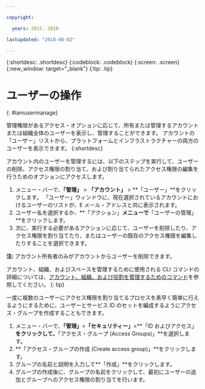 ```yaml
---

copyright:

  years: 2015, 2018

lastupdated: "2018-08-02"

---
```


{:shortdesc: .shortdesc}
{:codeblock: .codeblock}
{:screen: .screen}
{:new_window: target="_blank"}
{:tip: .tip}

# ユーザーの操作
{: #iamusermanage}

管理権限があるアクセス・オプションに応じて、所有または管理するアカウントまたは組織全体のユーザーを表示し、管理することができます。 アカウントの「ユーザー」リストから、プラットフォームとインフラストラクチャーの両方のユーザーを表示できます。
{:shortdesc}

アカウント内のユーザーを管理するには、以下のステップを実行して、ユーザーの削除、アクセス権限の割り当て、および割り当てられたアクセス権限の編集を行うためのオプションにアクセスします。

1. メニュー・バーで、**「管理」** &gt; **「アカウント」** &gt; **「ユーザー」**をクリックします。 「ユーザー」ウィンドウに、現在選択されているアカウントにおけるユーザーのリストが、E メール・アドレスと共に表示されます。
2. ユーザー名を選択するか、**「アクション」**メニューで**「ユーザーの管理」**をクリックします。
3. 次に、実行する必要があるアクションに応じて、ユーザーを削除したり、アクセス権限を割り当てたり、またはユーザーの既存のアクセス権限を編集したりすることを選択できます。

**注:** アカウント所有者のみがアカウントからユーザーを削除できます。

アカウント、組織、およびスペースを管理するために使用される CLI コマンドの詳細については、[アカウント、組織、および役割を管理するためのコマンド](/docs/cli/reference/ibmcloud/cli_acct_org_role.html#commands-for-managing-accounts-orgs-and-roles)を参照してください。
{: tip}

一度に複数のユーザーにアクセス権限を割り当てるプロセスを素早く簡単に行えるようにするために、ユーザーとサービス ID のセットを編成するようにアクセス・グループを作成することもできます。

1. メニュー・バーで、**「管理」**&gt;**「セキュリティー」**&gt;**「ID およびアクセス」**をクリックして、**「アクセス・グループ (Access Groups)」**を選択します。
2. **「アクセス・グループの作成 (Create access group)」**をクリックします。
3. グループの名前と説明を入力して**「作成」**をクリックします。
4. グループの作成後に、グループの名前をクリックして、最初にユーザーの追加とグループへのアクセス権限の割り当てを行います。

